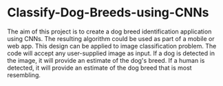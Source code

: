 # Classify-Dog-Breeds-using-CNNs
The aim of this project is to create a dog breed identification application using CNNs. The resulting algorithm could be used as part of a mobile or web app. This design can be applied to image classification problem. The code will accept any user-supplied image as input. If a dog is detected in the image, it will provide an estimate of the dog's breed. If a human is detected, it will provide an estimate of the dog breed that is most resembling.
